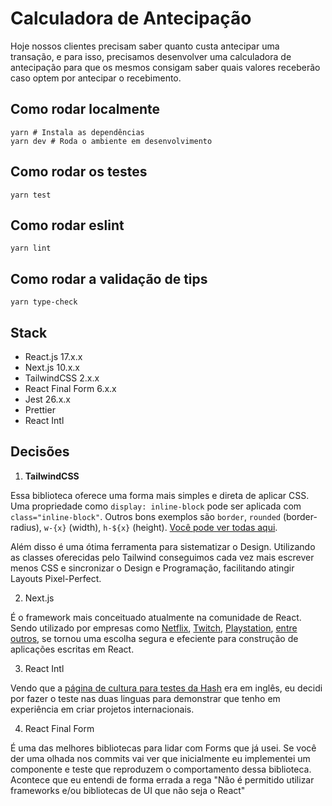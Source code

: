 # Calculadora de Antecipação

Hoje nossos clientes precisam saber quanto custa antecipar uma transação, e para isso, precisamos desenvolver uma calculadora de antecipação para que os mesmos consigam saber quais valores receberão caso optem por antecipar o recebimento.

## Como rodar localmente

```shell
yarn # Instala as dependências
yarn dev # Roda o ambiente em desenvolvimento
```

## Como rodar os testes

```
yarn test
```

## Como rodar eslint

```
yarn lint
```

## Como rodar a validação de tips

```
yarn type-check
```

## Stack

- React.js 17.x.x
- Next.js 10.x.x
- TailwindCSS 2.x.x
- React Final Form 6.x.x
- Jest 26.x.x
- Prettier
- React Intl

## Decisões

1. **TailwindCSS**

Essa biblioteca oferece uma forma mais simples e direta de aplicar CSS. Uma propriedade como `display: inline-block` pode ser aplicada com `class="inline-block"`. Outros bons exemplos são `border`, `rounded` (border-radius), `w-{x}` (width), `h-${x}` (height). [Você pode ver todas aqui](https://tailwindcss.com/).

Além disso é uma ótima ferramenta para sistematizar o Design. Utilizando as classes oferecidas pelo Tailwind conseguimos cada vez mais escrever menos CSS e sincronizar o Design e Programação, facilitando atingir Layouts Pixel-Perfect.

2. Next.js

É o framework mais conceituado atualmente na comunidade de React. Sendo utilizado por empresas como [Netflix](https://nextjs.org/showcase/netflix-jobs), [Twitch](https://nextjs.org/showcase/twitch), [Playstation](https://nextjs.org/showcase/playstation), [entre outros](https://nextjs.org/showcase), se tornou uma escolha segura e efeciente para construção de aplicações escritas em React.

3. React Intl

Vendo que a [página de cultura para testes da Hash](https://tech-culture.hash.com.br/) era em inglês, eu decidi por fazer o teste nas duas linguas para demonstrar que tenho em experiência em criar projetos internacionais.



4. React Final Form

É uma das melhores bibliotecas para lidar com Forms que já usei. Se você der uma olhada nos commits vai ver que inicialmente eu implementei um componente e teste que reproduzem o comportamento dessa biblioteca. Acontece que eu entendi de forma errada a rega "Não é permitido utilizar frameworks e/ou bibliotecas de UI que não seja o React" 
